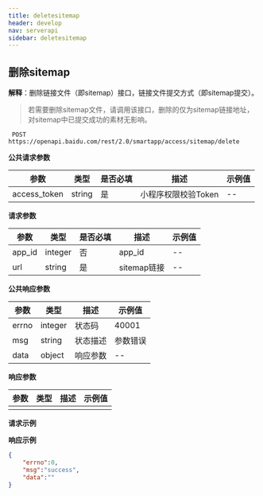 ```yaml
---
title: deletesitemap
header: develop
nav: serverapi
sidebar: deletesitemap
---
```


 

## 删除sitemap 

**解释**：删除链接文件（即sitemap）接口，链接文件提交方式（即sitemap提交）。
> 若需要删除sitemap文件，请调用该接口，删除的仅为sitemap链接地址，对sitemap中已提交成功的素材无影响。 
``` 
 POST https://openapi.baidu.com/rest/2.0/smartapp/access/sitemap/delete 
```

**公共请求参数** 

|参数|类型|是否必填|描述|示例值|
|--|--|--|--|--|
|access_token|string|是|小程序权限校验Token|--|

**请求参数** 

|参数|类型|是否必填|描述|示例值|
|--|--|--|--|--|
|app_id|integer|否|app_id|--|
|url|string|是|sitemap链接|--|

**公共响应参数** 

|参数|类型|描述|示例值|
|--|--|--|--|
|errno|integer|状态码|40001|
|msg|string|状态描述|参数错误|
|data|object|响应参数|--|

**响应参数** 

|参数|类型|描述|示例值|
|--|--|--|--|
| | | |

**请求示例** 

**响应示例** 

```json
{
	"errno":0,   　　
	"msg":"success",   　　
	"data":""   
}
```